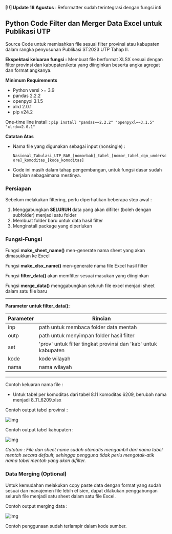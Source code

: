 **[!!] Update 18 Agustus** : Reformatter sudah terintegrasi dengan fungsi inti

## Python Code Filter dan Merger Data Excel untuk Publikasi UTP
Source Code untuk memisahkan file sesuai filter provinsi atau kabupaten dalam rangka penyusunan Publikasi ST2023 UTP Tahap II.

**Ekspektasi keluaran fungsi :** Membuat file berformat XLSX sesuai dengan filter provinsi dan kabupaten/kota yang diinginkan beserta angka agregat dan format angkanya.

**Minimum Requirements**
- Python versi >= 3.9
- pandas 2.2.2
- openpyxl 3.1.5
- xlrd 2.0.1
- pip v24.2

One-time line install :
`pip install "pandas==2.2.2" "openpyxl==3.1.5" "xlrd==2.0.1"`
  
**Catatan Atas**
- Nama file yang digunakan sebagai input (nonsingle) :

  `Nasional_Tabulasi_UTP_BAB_[nomorbab]_tabel_[nomor_tabel_dgn_underscore]_komoditas_[kode_komoditas]`
- Code ini masih dalam tahap pengembangan, untuk fungsi dasar sudah berjalan sebagaimana mestinya.

### **Persiapan**
Sebelum melakukan filtering, perlu diperhatikan beberapa step awal :

1. Menggabungkan **SELURUH** data yang akan difilter (boleh dengan subfolder) menjadi satu folder
2. Membuat folder baru untuk data hasil filter
3. Menginstall package yang diperlukan

### **Fungsi-Fungsi**

Fungsi **make_sheet_name()** men-generate nama sheet yang akan dimasukkan ke Excel

Fungsi **make_xlsx_name()** men-generate nama file Excel hasil filter

Fungsi **filter_data()** akan memfilter sesuai masukan yang diinginkan

Fungsi **merge_data()** menggabungkan seluruh file excel menjadi sheet dalam satu file baru

---
**Parameter untuk filter_data():**

| Parameter | Rincian |
|-----------|---------|
| inp | path untuk membaca folder data mentah |
| outp | path untuk menyimpan folder hasil filter |
| set | 'prov' untuk filter tingkat provinsi dan 'kab' untuk kabupaten |
| kode | kode wilayah |
| nama | nama wilayah |
---

Contoh keluaran nama file :
- Untuk tabel per komoditas dari tabel 8.11 komoditas 6209, berubah nama menjadi 8_11_6209.xlsx

Contoh output tabel provinsi :

![img](https://i.ibb.co.com/0tKrVNw/Screenshot-2024-08-18-203510.png)

Contoh output tabel kabupaten :

![img](https://i.ibb.co.com/mvmXWBR/Screenshot-2024-08-18-204018-n.png)

_Catatan : File dan sheet name sudah otomatis mengambil dari nama tabel mentah secara default, sehingga pengguna tidak perlu mengotak-atik nama tabel mentah yang akan difilter._

### Data Merging (Optional)
Untuk kemudahan melakukan copy paste data dengan format yang sudah sesuai dan manajemen file lebih efisien, dapat dilakukan penggabungan seluruh file menjadi satu sheet dalam satu file Excel.

Contoh output merging data :

![img](https://i.ibb.co.com/KqV6kzn/merger.png)

Contoh penggunaan sudah terlampir dalam kode sumber.
